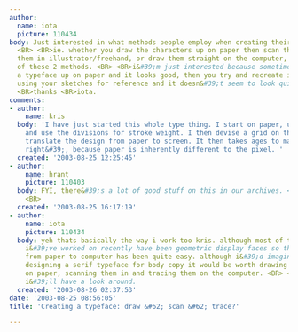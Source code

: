 ```yaml
---
author:
  name: iota
  picture: 110434
body: Just interested in what methods people employ when creating their typefaces.
  <BR> <BR>ie. whether you draw the characters up on paper then scan them in and trace
  them in illustrator/freehand, or draw them straight on the computer, or a combination
  of these 2 methods. <BR> <BR>i&#39;m just interested because sometimes you draw
  a typeface up on paper and it looks good, then you try and recreate it digitally
  using your sketches for reference and it doesn&#39;t seem to look quite right. <BR>
  <BR>thanks <BR>iota.
comments:
- author:
    name: kris
  body: 'I have just started this whole type thing. I start on paper, usually gridded,
    and use the divisions for stroke weight. I then devise a grid on the machine and
    translate the design from paper to screen. It then takes ages to make it &#39;look
    right&#39;, because paper is inherently different to the pixel. '
  created: '2003-08-25 12:25:45'
- author:
    name: hrant
    picture: 110403
  body: FYI, there&#39;s a lot of good stuff on this in our archives. <BR> <BR>hhp
    <BR>
  created: '2003-08-25 16:17:19'
- author:
    name: iota
    picture: 110434
  body: yeh thats basically the way i work too kris. although most of the typefaces
    i&#39;ve worked on recently have been geometric display faces so the translation
    from paper to computer has been quite easy. although i&#39;d imagine if you were
    designing a serif typeface for body copy it would be worth drawing all the letters
    on paper, scanning them in and tracing them on the computer. <BR> <BR>thanks hrant
    i&#39;ll have a look around.
  created: '2003-08-26 02:37:53'
date: '2003-08-25 08:56:05'
title: 'Creating a typeface: draw &#62; scan &#62; trace?'

---
```

